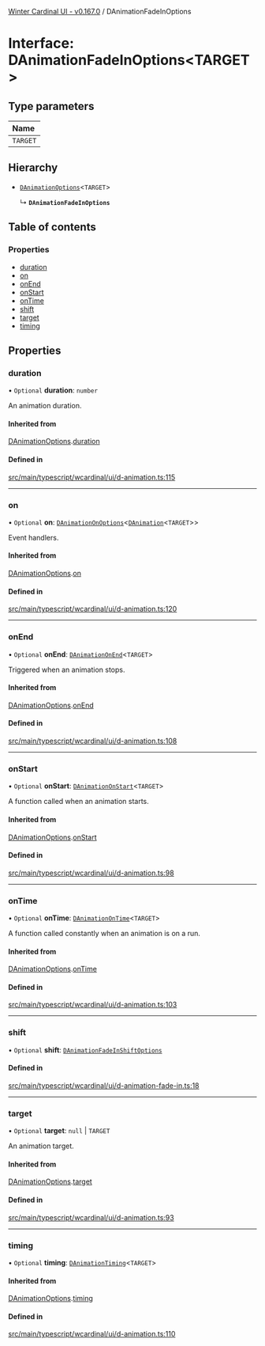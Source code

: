 [Winter Cardinal UI - v0.167.0](../index.md) / DAnimationFadeInOptions

# Interface: DAnimationFadeInOptions<TARGET\>

## Type parameters

| Name |
| :------ |
| `TARGET` |

## Hierarchy

- [`DAnimationOptions`](DAnimationOptions.md)<`TARGET`\>

  ↳ **`DAnimationFadeInOptions`**

## Table of contents

### Properties

- [duration](DAnimationFadeInOptions.md#duration)
- [on](DAnimationFadeInOptions.md#on)
- [onEnd](DAnimationFadeInOptions.md#onend)
- [onStart](DAnimationFadeInOptions.md#onstart)
- [onTime](DAnimationFadeInOptions.md#ontime)
- [shift](DAnimationFadeInOptions.md#shift)
- [target](DAnimationFadeInOptions.md#target)
- [timing](DAnimationFadeInOptions.md#timing)

## Properties

### duration

• `Optional` **duration**: `number`

An animation duration.

#### Inherited from

[DAnimationOptions](DAnimationOptions.md).[duration](DAnimationOptions.md#duration)

#### Defined in

[src/main/typescript/wcardinal/ui/d-animation.ts:115](https://github.com/winter-cardinal/winter-cardinal-ui/blob/v0.167.0/src/main/typescript/wcardinal/ui/d-animation.ts#L115)

___

### on

• `Optional` **on**: [`DAnimationOnOptions`](DAnimationOnOptions.md)<[`DAnimation`](DAnimation.md)<`TARGET`\>\>

Event handlers.

#### Inherited from

[DAnimationOptions](DAnimationOptions.md).[on](DAnimationOptions.md#on)

#### Defined in

[src/main/typescript/wcardinal/ui/d-animation.ts:120](https://github.com/winter-cardinal/winter-cardinal-ui/blob/v0.167.0/src/main/typescript/wcardinal/ui/d-animation.ts#L120)

___

### onEnd

• `Optional` **onEnd**: [`DAnimationOnEnd`](../index.md#danimationonend)<`TARGET`\>

Triggered when an animation stops.

#### Inherited from

[DAnimationOptions](DAnimationOptions.md).[onEnd](DAnimationOptions.md#onend)

#### Defined in

[src/main/typescript/wcardinal/ui/d-animation.ts:108](https://github.com/winter-cardinal/winter-cardinal-ui/blob/v0.167.0/src/main/typescript/wcardinal/ui/d-animation.ts#L108)

___

### onStart

• `Optional` **onStart**: [`DAnimationOnStart`](../index.md#danimationonstart)<`TARGET`\>

A function called when an animation starts.

#### Inherited from

[DAnimationOptions](DAnimationOptions.md).[onStart](DAnimationOptions.md#onstart)

#### Defined in

[src/main/typescript/wcardinal/ui/d-animation.ts:98](https://github.com/winter-cardinal/winter-cardinal-ui/blob/v0.167.0/src/main/typescript/wcardinal/ui/d-animation.ts#L98)

___

### onTime

• `Optional` **onTime**: [`DAnimationOnTime`](../index.md#danimationontime)<`TARGET`\>

A function called constantly when an animation is on a run.

#### Inherited from

[DAnimationOptions](DAnimationOptions.md).[onTime](DAnimationOptions.md#ontime)

#### Defined in

[src/main/typescript/wcardinal/ui/d-animation.ts:103](https://github.com/winter-cardinal/winter-cardinal-ui/blob/v0.167.0/src/main/typescript/wcardinal/ui/d-animation.ts#L103)

___

### shift

• `Optional` **shift**: [`DAnimationFadeInShiftOptions`](DAnimationFadeInShiftOptions.md)

#### Defined in

[src/main/typescript/wcardinal/ui/d-animation-fade-in.ts:18](https://github.com/winter-cardinal/winter-cardinal-ui/blob/v0.167.0/src/main/typescript/wcardinal/ui/d-animation-fade-in.ts#L18)

___

### target

• `Optional` **target**: ``null`` \| `TARGET`

An animation target.

#### Inherited from

[DAnimationOptions](DAnimationOptions.md).[target](DAnimationOptions.md#target)

#### Defined in

[src/main/typescript/wcardinal/ui/d-animation.ts:93](https://github.com/winter-cardinal/winter-cardinal-ui/blob/v0.167.0/src/main/typescript/wcardinal/ui/d-animation.ts#L93)

___

### timing

• `Optional` **timing**: [`DAnimationTiming`](../index.md#danimationtiming)<`TARGET`\>

#### Inherited from

[DAnimationOptions](DAnimationOptions.md).[timing](DAnimationOptions.md#timing)

#### Defined in

[src/main/typescript/wcardinal/ui/d-animation.ts:110](https://github.com/winter-cardinal/winter-cardinal-ui/blob/v0.167.0/src/main/typescript/wcardinal/ui/d-animation.ts#L110)
